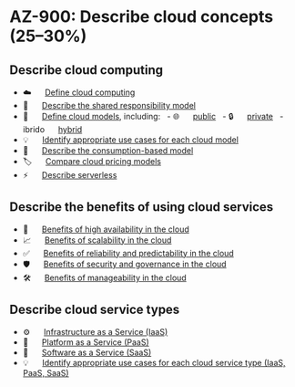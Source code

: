 # AZ-900: Describe cloud concepts (25–30%)

## Describe cloud computing

- ☁️ <img src="https://azure.microsoft.com/favicon.ico" width="16" height="16" align="absmiddle"> [Define cloud computing](https://azure.microsoft.com/en-us/resources/cloud-computing-dictionary/what-is-cloud-computing/)
- 🤝 <img src="https://azure.microsoft.com/favicon.ico" width="16" height="16" align="absmiddle"> [Describe the shared responsibility model](https://learn.microsoft.com/en-us/azure/security/fundamentals/shared-responsibility)
- 🏢 <img src="https://azure.microsoft.com/favicon.ico" width="16" height="16" align="absmiddle"> [Define cloud models](https://azure.microsoft.com/en-us/resources/cloud-computing-dictionary/what-are-private-public-hybrid-clouds/), including:
  - 🌐 <img src="https://azure.microsoft.com/favicon.ico" width="16" height="16" align="absmiddle"> [public](https://azure.microsoft.com/en-ca/resources/cloud-computing-dictionary/what-is-a-public-cloud/)
  - 🔒 <img src="https://azure.microsoft.com/favicon.ico" width="16" height="16" align="absmiddle"> [private](https://azure.microsoft.com/en-ca/resources/cloud-computing-dictionary/what-is-a-private-cloud/)
  - ibrido <img src="https://azure.microsoft.com/favicon.ico" width="16" height="16" align="absmiddle"> [hybrid](https://azure.microsoft.com/en-ca/resources/cloud-computing-dictionary/what-is-hybrid-cloud-computing/)
- 💡 <img src="https://azure.microsoft.com/favicon.ico" width="16" height="16" align="absmiddle"> [Identify appropriate use cases for each cloud model](https://azure.microsoft.com/en-us/resources/cloud-computing-dictionary/what-are-private-public-hybrid-clouds/)
- 💸 <img src="https://azure.microsoft.com/favicon.ico" width="16" height="16" align="absmiddle"> [Describe the consumption-based model](https://learn.microsoft.com/en-us/azure/architecture/guide/multitenant/considerations/pricing-models#consumption-based-pricing)
- 🏷️ <img src="https://azure.microsoft.com/favicon.ico" width="16" height="16" align="absmiddle"> [Compare cloud pricing models](https://learn.microsoft.com/en-us/azure/well-architected/cost-optimization/cost-model)
- ⚡ <img src="https://azure.microsoft.com/favicon.ico" width="16" height="16" align="absmiddle"> [Describe serverless](https://azure.microsoft.com/en-ca/resources/cloud-computing-dictionary/what-is-serverless-computing/)

## Describe the benefits of using cloud services

- 🚀 <img src="https://azure.microsoft.com/favicon.ico" width="16" height="16" align="absmiddle"> [Benefits of high availability in the cloud](https://learn.microsoft.com/en-us/training/modules/describe-benefits-use-cloud-services/2-high-availability-scalability-cloud)
- 📈 <img src="https://azure.microsoft.com/favicon.ico" width="16" height="16" align="absmiddle"> [Benefits of scalability in the cloud](https://learn.microsoft.com/en-us/azure/well-architected/performance-efficiency/scale-partition)
- ✅ <img src="https://azure.microsoft.com/favicon.ico" width="16" height="16" align="absmiddle"> [Benefits of reliability and predictability in the cloud](https://learn.microsoft.com/en-us/training/modules/describe-benefits-use-cloud-services/3-reliability-predictability-cloud)
- 🛡️ <img src="https://azure.microsoft.com/favicon.ico" width="16" height="16" align="absmiddle"> [Benefits of security and governance in the cloud](https://learn.microsoft.com/en-us/training/modules/describe-benefits-use-cloud-services/4-security-governance-cloud)
- 🛠️ <img src="https://azure.microsoft.com/favicon.ico" width="16" height="16" align="absmiddle"> [Benefits of manageability in the cloud](https://learn.microsoft.com/en-us/training/modules/describe-benefits-use-cloud-services/5-manageability-cloud)

## Describe cloud service types

- ⚙️ <img src="https://azure.microsoft.com/favicon.ico" width="16" height="16" align="absmiddle"> [Infrastructure as a Service (IaaS)](https://azure.microsoft.com/en-ca/resources/cloud-computing-dictionary/what-is-iaas/)
- 🧩 <img src="https://azure.microsoft.com/favicon.ico" width="16" height="16" align="absmiddle"> [Platform as a Service (PaaS)](https://azure.microsoft.com/en-ca/resources/cloud-computing-dictionary/what-is-paas/)
- 🚀 <img src="https://azure.microsoft.com/favicon.ico" width="16" height="16" align="absmiddle"> [Software as a Service (SaaS)](https://azure.microsoft.com/en-ca/resources/cloud-computing-dictionary/what-is-saas/)
- 💡 <img src="https://azure.microsoft.com/favicon.ico" width="16" height="16" align="absmiddle"> [Identify appropriate use cases for each cloud service type (IaaS, PaaS, SaaS)](https://azure.microsoft.com/en-us/resources/cloud-computing-dictionary/what-are-private-public-hybrid-clouds/)
